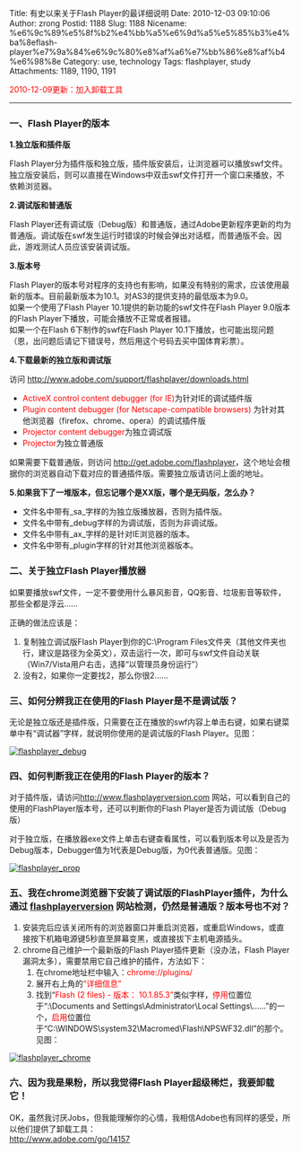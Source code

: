 Title: 有史以来关于Flash Player的最详细说明
Date: 2010-12-03 09:10:06
Author: zrong
Postid: 1188
Slug: 1188
Nicename: %e6%9c%89%e5%8f%b2%e4%bb%a5%e6%9d%a5%e5%85%b3%e4%ba%8eflash-player%e7%9a%84%e6%9c%80%e8%af%a6%e7%bb%86%e8%af%b4%e6%98%8e
Category: use, technology
Tags: flashplayer, study
Attachments: 1189, 1190, 1191

<span style="color:red;">2010-12-09更新：加入卸载工具</span>

------------------------------------------------------------------------

### **一、Flash Player的版本**

**1.独立版和插件版**

 Flash
Player分为插件版和独立版，插件版安装后，让浏览器可以播放swf文件。独立版安装后，则可以直接在Windows中双击swf文件打开一个窗口来播放，不依赖浏览器。

**2.调试版和普通版**

 Flash
Player还有调试版（Debug版）和普通版，通过Adobe更新程序更新的均为普通版。调试版在swf发生运行时错误的时候会弹出对话框，而普通版不会。因此，游戏测试人员应该安装调试版。

**3.版本号**

 Flash
Player的版本号对程序的支持也有影响，如果没有特别的需求，应该使用最新的版本。目前最新版本为10.1。对AS3的提供支持的最低版本为9.0。  
如果一个使用了Flash Player 10.1提供的新功能的swf文件在Flash Player
9.0版本的Flash Player下播放，可能会播放不正常或者报错。  
如果一个在Flash 6下制作的swf在Flash Player
10.1下播放，也可能出现问题（恩，出问题后请记下错误号，然后用这个号码去买中国体育彩票）。<!--more-->

**4.下载最新的独立版和调试版**

访问 <http://www.adobe.com/support/flashplayer/downloads.html>

-   <span style="color: #ff0000;">ActiveX control content debugger (for
    IE)</span>为针对IE的调试插件版
-   <span style="color: #ff0000;">Plugin content debugger (for
    Netscape-compatible browsers)</span>
    为针对其他浏览器（firefox、chrome、opera）的调试插件版
-   <span style="color: #ff0000;">Projector content
    debugger</span>为独立调试版
-   <span style="color: #ff0000;">Projector</span>为独立普通版

如果需要下载普通版，则访问
<http://get.adobe.com/flashplayer>，这个地址会根据你的浏览器自动下载对应的普通插件版。需要独立版请访问上面的地址。

**5.如果我下了一堆版本，但忘记哪个是XX版，哪个是无码版，怎么办？**

-   文件名中带有\_sa\_字样的为独立版播放器，否则为插件版。
-   文件名中带有\_debug字样的为调试版，否则为非调试版。
-   文件名中带有\_ax\_字样的是针对IE浏览器的版本。
-   文件名中带有\_plugin字样的针对其他浏览器版本。

### **二、关于独立Flash Player播放器**

如果要播放swf文件，一定不要使用什么暴风影音，QQ影音、垃圾影音等软件，那些全都是浮云……

正确的做法应该是：

1.  复制独立调试版Flash Player到你的C:\\Program
    Files文件夹（其他文件夹也行，建议是路径为全英文），双击运行一次，即可与swf文件自动关联（Win7/Vista用户右击，选择“以管理员身份运行”）
2.  没有2，如果你一定要找2，那么你很2……

### **三、如何分辨我正在使用的Flash Player是不是调试版？**

无论是独立版还是插件版，只需要在正在播放的swf内容上单击右键，如果右键菜单中有“调试器”字样，就说明你使用的是调试版的Flash
Player。见图：

[![](http://zengrong.net/wp-content/uploads/2010/12/flashplayer_debug.png "flashplayer_debug")](http://zengrong.net/wp-content/uploads/2010/12/flashplayer_debug.png)

### **四、如何判断我正在使用的Flash Player的版本？**

对于插件版，请访问<http://www.flashplayerversion.com>
网站，可以看到自己的使用的FlashPlayer版本号，还可以判断你的Flash
Player是否为调试版（Debug版）

对于独立版，在播放器exe文件上单击右键查看属性，可以看到版本号以及是否为Debug版本，Debugger值为1代表是Debug版，为0代表普通版。见图：

[![](http://zengrong.net/wp-content/uploads/2010/12/flashplayer_prop.png "flashplayer_prop")](http://zengrong.net/wp-content/uploads/2010/12/flashplayer_prop.png)

### **五、我在chrome浏览器下安装了调试版的FlashPlayer插件，为什么通过 [flashplayerversion](http://www.flashplayerversion.com) 网站检测，仍然是普通版？版本号也不对？**

1.  安装完后应该关闭所有的浏览器窗口并重启浏览器，或重启Windows，或直接按下机箱电源键5秒直至屏幕变黑，或直接拔下主机电源插头。
2.  chrome自己维护一个最新版的Flash Player插件更新（没办法，Flash
    Player漏洞太多），需要禁用它自己维护的插件，方法如下：  
    1) 在chrome地址栏中输入：<span
    style="color: #ff0000;">chrome://plugins/</span>  
    2) 展开右上角的<span style="color: #ff0000;">“详细信息”</span>  
    3) 找到“<span style="color: #ff0000;">Flash (2 files) - 版本：
    10.1.85.3”</span>类似字样，<span
    style="color: #ff0000;">停用</span>位置位于“:\\Documents and
    Settings\\Administrator\\Local Settings\\......”的一个，<span
    style="color: #ff0000;">启用</span>位置位于“C:\\WINDOWS\\system32\\Macromed\\Flash\\NPSWF32.dll”的那个。见图：

[![](http://zengrong.net/wp-content/uploads/2010/12/flashplayer_chrome.png "flashplayer_chrome")](http://zengrong.net/wp-content/uploads/2010/12/flashplayer_chrome.png)

### <strong>六、因为我是果粉，所以我觉得Flash Player超级稀烂，我要卸载它！

</strong>  

OK，虽然我讨厌Jobs，但我能理解你的心情，我相信Adobe也有同样的感受，所以他们提供了卸载工具：  
<http://www.adobe.com/go/14157>

